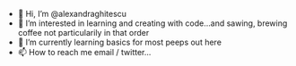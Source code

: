 - 👋 Hi, I’m @alexandraghitescu
- 👀 I’m interested in learning and creating with code...and sawing, brewing coffee not particularily in that order
- 🌱 I’m currently learning basics for most peeps out here
- 📫 How to reach me email / twitter...

<!---
alexandraghitescu/alexandraghitescu is a ✨ special ✨ repository because its `README.md` (this file) appears on your GitHub profile.
You can click the Preview link to take a look at your changes.
--->
